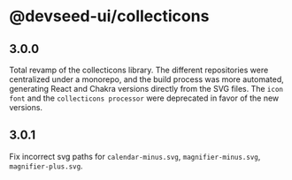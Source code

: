 # @devseed-ui/collecticons

## 3.0.0
Total revamp of the collecticons library. The different repositories were centralized under a monorepo, and the build process was more automated, generating React and Chakra versions directly from the SVG files.
The `icon font` and the `collecticons processor` were deprecated in favor of the new versions.

## 3.0.1
Fix incorrect svg paths for `calendar-minus.svg`, `magnifier-minus.svg`, `magnifier-plus.svg`.